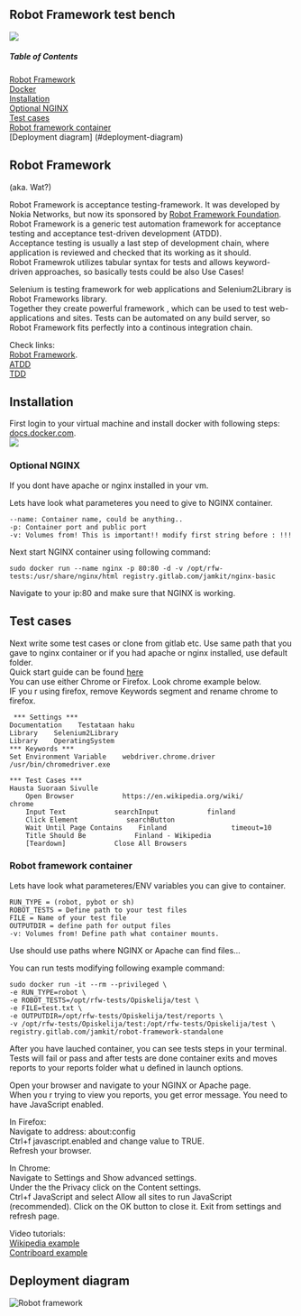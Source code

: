 ## Robot Framework test bench

![](http://qitaos.coding.me/img/logo.png)  

##### Table of Contents
[Robot Framework](#robot-framework)    
[Docker](#docker)  
[Installation](#installation)  
 [Optional NGINX](#optional-nginx)  
 [Test cases](#test-cases)  
 [Robot framework container](#robot-framework-container)   
[Deployment diagram] (#deployment-diagram)


## Robot Framework
(aka. Wat?)

Robot Framework is acceptance testing-framework. It was developed by Nokia Networks, but now its sponsored by [Robot Framework Foundation](http://robotframework.org/foundation/).  
Robot Framework is a generic test automation framework for acceptance testing and acceptance test-driven development (ATDD).  
Acceptance testing is usually a last step of development chain, where application is reviewed and checked that its working as it should.  
Robot Framewrok utilizes tabular syntax for tests and allows keyword-driven approaches, so basically tests could be also Use Cases!  

Selenium is testing framework for web applications and Selenium2Library is Robot Frameworks library.  
Together they create powerful framework , which can be used to test web-applications and sites. Tests can be automated on any build server, so Robot Framework fits perfectly into a continous integration chain.  

Check links:  
[Robot Framework](http://robotframework.org/).  
[ATDD](https://en.wikipedia.org/wiki/Acceptance_test%E2%80%93driven_development)  
[TDD](https://en.wikipedia.org/wiki/Test-driven_development)  


## Installation

First login to your virtual machine and install docker with following steps: [docs.docker.com](https://docs.docker.com/engine/installation/).  
![](http://www.itzgeek.com/wp-content/uploads/2015/01/Docker-Logo.png)  


### Optional NGINX  
If you dont have apache or nginx installed in your vm.

Lets have look what parameteres you need to give to NGINX container.  
```
--name: Container name, could be anything..
-p: Container port and public port
-v: Volumes from! This is important!! modify first string before : !!!
```  

Next start NGINX container using following command:  
```
sudo docker run --name nginx -p 80:80 -d -v /opt/rfw-tests:/usr/share/nginx/html registry.gitlab.com/jamkit/nginx-basic  
```  

Navigate to your ip:80 and make sure that NGINX is working.  


## Test cases  

Next write some test cases or clone from gitlab etc. Use same path that you gave to nginx container or if you had apache or nginx installed, use default folder.  
Quick start guide can be found [here](https://github.com/robotframework/QuickStartGuide/blob/master/QuickStart.rst)  
You can use either Chrome or Firefox. Look chrome example below.  
IF you r using firefox, remove Keywords segment and rename chrome to firefox.  

```
 *** Settings ***
Documentation    Testataan haku
Library    Selenium2Library
Library    OperatingSystem
*** Keywords ***
Set Environment Variable    webdriver.chrome.driver      /usr/bin/chromedriver.exe

*** Test Cases ***
Hausta Suoraan Sivulle
    Open Browser            https://en.wikipedia.org/wiki/            chrome
    Input Text            searchInput            finland
    Click Element            searchButton
    Wait Until Page Contains    Finland                timeout=10
    Title Should Be            Finland - Wikipedia
    [Teardown]            Close All Browsers
```  


### Robot framework container

Lets have look what parameteres/ENV variables you can give to container.  
```
RUN_TYPE = (robot, pybot or sh)
ROBOT_TESTS = Define path to your test files
FILE = Name of your test file
OUTPUTDIR = define path for output files
-v: Volumes from! Define path what container mounts.
```  
Use should use paths where NGINX or Apache can find files...  

You can run tests modifying following example command:  
```
sudo docker run -it --rm --privileged \
-e RUN_TYPE=robot \
-e ROBOT_TESTS=/opt/rfw-tests/Opiskelija/test \
-e FILE=test.txt \
-e OUTPUTDIR=/opt/rfw-tests/Opiskelija/test/reports \
-v /opt/rfw-tests/Opiskelija/test:/opt/rfw-tests/Opiskelija/test \
registry.gitlab.com/jamkit/robot-framework-standalone 
```  

After you have lauched container, you can see tests steps in your terminal. Tests will fail or pass and after tests are done container exits and moves reports to your reports folder what u defined in launch options.  

Open your browser and navigate to your NGINX or Apache page.  
When you r trying to view you reports, you get error message. You need to have JavaScript enabled.  

In Firefox:  
Navigate to address: about:config  
Ctrl+f javascript.enabled and change value to TRUE.  
Refresh your browser.  

In Chrome:  
Navigate to Settings and Show advanced settings.  
Under the the Privacy click on the Content settings.  
Ctrl+f JavaScript and select Allow all sites to run JavaScript (recommended).
Click on the OK button to close it.
Exit from settings and refresh page.  

Video tutorials:  
[Wikipedia example](https://www.youtube.com/watch?v=b4kaNnC18gE)  
[Contriboard example](https://www.youtube.com/watch?v=e_J2R5K4gug)


## Deployment diagram
![Robot framework](https://raw.githubusercontent.com/JAMK-IT/test-environments/master/images/deployment-diagram-rfw.png)  
